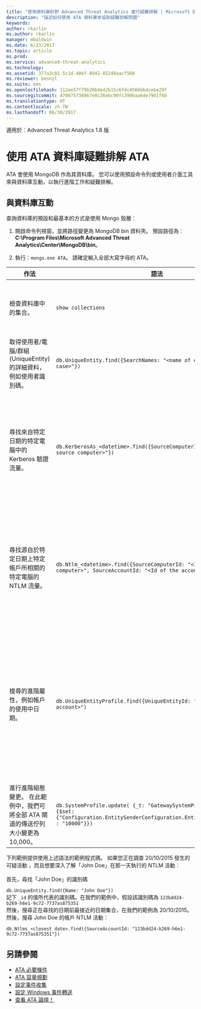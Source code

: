 ```yaml
---
title: "使用資料庫針對 Advanced Threat Analytics 進行疑難排解 | Microsoft Docs"
description: "描述如何使用 ATA 資料庫來協助疑難排解問題"
keywords: 
author: rkarlin
ms.author: rkarlin
manager: mbaldwin
ms.date: 6/23/2017
ms.topic: article
ms.prod: 
ms.service: advanced-threat-analytics
ms.technology: 
ms.assetid: 377a3c81-5c1d-486f-8942-85249aacf560
ms.reviewer: bennyl
ms.suite: ems
ms.openlocfilehash: 112ee57f79b20b4e42b15c6fdc4566bbdcebe29f
ms.sourcegitcommit: 470675730967e0c36ebc90fc399baa64e7901f6b
ms.translationtype: HT
ms.contentlocale: zh-TW
ms.lasthandoff: 06/30/2017
---
```

適用於︰Advanced Threat Analytics 1.8 版



<a id="troubleshooting-ata-using-the-ata-database" class="xliff"></a>

# 使用 ATA 資料庫疑難排解 ATA
ATA 會使用 MongoDB 作為其資料庫。
您可以使用預設命令列或使用者介面工具來與資料庫互動，以執行進階工作和疑難排解。

<a id="interacting-with-the-database" class="xliff"></a>

## 與資料庫互動
查詢資料庫的預設和最基本的方式是使用 Mongo 殼層︰

1.  開啟命令列視窗，並將路徑變更為 MongoDB bin 資料夾。 預設路徑為︰**C:\Program Files\Microsoft Advanced Threat Analytics\Center\MongoDB\bin**。

2.  執行：`mongo.exe ATA`。 請確定輸入全部大寫字母的 ATA。

|作法|語法|附註|
|-------------|----------|---------|
|檢查資料庫中的集合。|`show collections`|可讓端對端測試有效查看正在寫入到資料庫的流量，及 ATA 正在接收的事件 4776。|
|取得使用者/電腦/群組 (UniqueEntity) 的詳細資料，例如使用者識別碼。|`db.UniqueEntity.find({SearchNames: "<name of entity in lower case>"})`||
|尋找來自特定日期的特定電腦中的 Kerberos 驗證流量。|`db.KerberosAs_<datetime>.find({SourceComputerId: "<Id of the source computer>"})`|若要取得 &lt;來源電腦的識別碼&gt;，您可以如此範例所示來查詢 UniqueEntity 集合。<br /><br />每個網路活動類型 (例如 Kerberos 驗證) 都有它自己的集合 (每個 UTC 日期)。|
|尋找源自於特定日期上特定帳戶所相關的特定電腦的 NTLM 流量。|`db.Ntlm_<datetime>.find({SourceComputerId: "<Id of the source computer>", SourceAccountId: "<Id of the account>"})`|若要取得 &lt;來源電腦的識別碼&gt; 和 &lt;帳戶的識別碼&gt;，您可以如此範例所示來查詢 UniqueEntity 集合。<br /><br />每個網路活動類型 (例如 NTLM 驗證) 都有它自己的集合 (每個 UTC 日期)。|
|搜尋的進階屬性，例如帳戶的使用中日期。 |`db.UniqueEntityProfile.find({UniqueEntityId: "<Id of the account>")`|若要取得 &lt;帳戶的識別碼&gt;，您可以如此範例所示來查詢 UniqueEntity 集合。<br>顯示帳戶已啟用的日期屬性名稱為：「ActiveDates」。 比方說，您可能想要知道帳戶是否具有至少 21 天的活動，讓異常行為機器學習演算法能夠在其上執行。|
|進行進階組態變更。 在此範例中，我們可將全部 ATA 閘道的傳送佇列大小變更為 10,000。|`db.SystemProfile.update( {_t: "GatewaySystemProfile"} ,`<br>`{$set:{"Configuration.EntitySenderConfiguration.EntityBatchBlockMaxSize" : "10000"}})`|`|

下列範例提供使用上述語法的範例程式碼。 如果您正在調查 20/10/2015 發生的可疑活動 ，而且想要深入了解「John Doe」在那一天執行的 NTLM 活動︰<br /><br />首先，尋找「John Doe」的識別碼

`db.UniqueEntity.find({Name: "John Doe"})`<br>記下 `_id` 的值所代表的識別碼。在我們的範例中，假設該識別碼為 `123bdd24-b269-h6e1-9c72-7737as875351`<br>然後，搜尋正在尋找的日期前最接近的日期集合，在我們的範例為 20/10/2015。<br>然後，搜尋 John Doe 的帳戶 NTLM 活動︰ 

`db.Ntlms_<closest date>.find({SourceAccountId: "123bdd24-b269-h6e1-9c72-7737as875351"})`

<a id="see-also" class="xliff"></a>

## 另請參閱
- [ATA 必要條件](ata-prerequisites.md)
- [ATA 容量規劃](ata-capacity-planning.md)
- [設定事件收集](configure-event-collection.md)
- [設定 Windows 事件轉送](configure-event-collection.md#configuring-windows-event-forwarding)
- [查看 ATA 論壇！](https://social.technet.microsoft.com/Forums/security/home?forum=mata)
